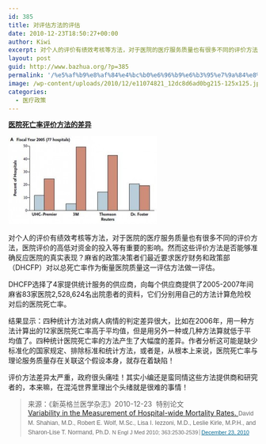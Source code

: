 ```yaml
---
id: 385
title: 对评估方法的评估
date: 2010-12-23T18:50:27+00:00
author: Kiwi
excerpt: 对个人的评价有绩效考核等方法，对于医院的医疗服务质量也有很多不同的评价方法，医院评价的高低对资金的投入等有重要的影响。然而这些评价方法是否能够准确反应医院的真实表现？麻省的政策决策者们最近要求医疗财务和政策部（DHCFP）对以总死亡率作为衡量医院质量这一评估方法做一评估。
layout: post
guid: http://www.bazhua.org/?p=385
permalink: '/%e5%af%b9%e8%af%84%e4%bc%b0%e6%96%b9%e6%b3%95%e7%9a%84%e8%af%84%e4%bc%b0/'
image: /wp-content/uploads/2010/12/e11074821_12dc8d6ad0bg215-125x125.jpg
categories:
  - 医疗政策
---
```

<a href="http://www.nejm.org/doi/full/10.1056/NEJMsa1006396" target="_self"><strong>医院死亡率评价方法的差异</strong></a>

**<a href="http://www.nejm.org/action/showImage?doi=10.1056%2FNEJMsa1006396&iid=f02" target="_self"><img class="alignleft size-medium wp-image-416" title="e11074821_12dc8d6ad0bg215" src="/wp-content/uploads/2010/12/e11074821_12dc8d6ad0bg215-300x178.jpg" alt="" width="300" height="178" /></a>**

对个人的评价有绩效考核等方法，对于医院的医疗服务质量也有很多不同的评价方法，医院评价的高低对资金的投入等有重要的影响。然而这些评价方法是否能够准确反应医院的真实表现？麻省的政策决策者们最近要求医疗财务和政策部（DHCFP）对以总死亡率作为衡量医院质量这一评估方法做一评估。
  
DHCFP选择了4家提供统计服务的供应商，向每个供应商提供了2005-2007年间麻省83家医院2,528,624名出院患者的资料，它们分别用自己的方法计算危险校对后的医院死亡率。
  
结果显示：四种统计方法对病人病情的判定差异很大，比如在2006年，用一种方法计算出的12家医院死亡率高于平均值，但是用另外一种或几种方法算就低于平均值了。四种统计医院死亡率的方法产生了大幅度的差异。作者分析这可能是缺少标准化的国家规定、排除标准和统计方法，或者是，从根本上来说，医院死亡率与理论服务质量存在关联这个假设本身，就存在着缺陷！
  
评价方法差异太严重，政府很头痛哇！其实小编还是蛮同情这些方法提供商和研究者的，本来嘛，在混沌世界里理出个头绪就是很难的事情！

> <div id="_mcePaste">
>   来源：《新英格兰医学杂志》2010-12-23  特别论文
> </div>
> 
> <div id="_mcePaste">
>   <a href="http://www.nejm.org/doi/full/10.1056/NEJMsa1006396" target="_self">Variability in the Measurement of Hospital-wide Mortality Rates. </a><span style="font-family: arial, sans-serif; line-height: 18px; font-size: 12px; color: #666666;">David M. Shahian, M.D., Robert E. Wolf, M.Sc., Lisa I. Iezzoni, M.D., Leslie Kirle, M.P.H., and Sharon-Lise T. Normand, Ph.D. </span><span style="font-family: arial, sans-serif; line-height: 18px; font-size: 12px; color: #666666;"><span class="citation" style="outline-width: 0px; outline-style: initial; outline-color: initial; font-weight: inherit; font-style: inherit; font-size: 11px; vertical-align: baseline; padding: 0px; margin: 0px; border: 0px initial initial;">N Engl J Med 2010; 363:2530-2539</span><a style="margin-top: 0px; margin-right: 0px; margin-bottom: 0px; margin-left: 3px; padding-top: 0px; padding-right: 0px; padding-bottom: 0px; padding-left: 3px; border-top-width: 0px; border-right-width: 0px; border-bottom-width: 0px; border-left-width: 1px; border-style: initial; border-color: initial; outline-width: 0px; outline-style: initial; outline-color: initial; font-weight: inherit; font-style: inherit; font-size: 11px; vertical-align: baseline; color: #006892; text-decoration: underline; border-left-style: solid; border-left-color: #999999;" href="http://www.nejm.org/toc/nejm/363/26/">December 23, 2010</a></span>
> </div>
